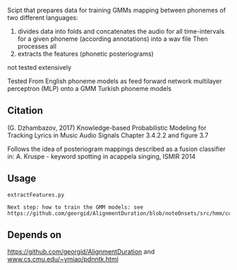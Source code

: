 
Scipt that prepares data for training GMMs mapping between phonemes of two different languages:
1) divides data into folds and concatenates the audio for all time-intervals for a given phoneme (according annotations)  into a wav file
Then processes all
2) extracts the features (phonetic posteriograms) 

not tested extensively

Tested From English phoneme models as feed forward network multilayer perceptron (MLP) onto a GMM Turkish phoneme models

Citation
--------------------

(G. Dzhambazov, 2017) Knowledge-based Probabilistic Modeling for Tracking Lyrics in Music Audio Signals
Chapter 3.4.2.2 and figure 3.7

Follows the idea of posteriogram mappings described as a fusion classifier in:
A. Kruspe - keyword spotting in acappela singing, ISMIR 2014



Usage 
------------------------
`extractFeatures.py` 

   	Next step: how to train the GMM models: see 
   	https://github.com/georgid/AlignmentDuration/blob/noteOnsets/src/hmm/continuous/MLP_fuzzyMappedHMM.py#L41

Depends on
--------------------
https://github.com/georgid/AlignmentDuration
and
www.cs.cmu.edu/~ymiao/pdnntk.html
